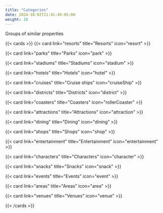 ```yaml
---
title: "Categories"
date: 2024-10-02T21:41:49-05:00
weight: 10
---
```


Groups of similar properties

{{< cards  >}}
  {{< card link="resorts"  title="Resorts" icon="resort" >}}

  {{< card link="parks" title="Parks" icon="park" >}}

  {{< card link="stadiums" title="Stadiums" icon="stadium" >}}

  {{< card link="hotels" title="Hotels" icon="hotel" >}}

  {{< card link="cruises" title="Cruise ships" icon="cruiseShip" >}}

  {{< card link="districts" title="Districts" icon="district" >}}

  {{< card link="coasters" title="Coasters" icon="rollerCoaster" >}}

  {{< card link="attractions" title="Attractions" icon="attraction" >}}

  {{< card link="dining" title="Dining" icon="dining" >}}

  {{< card link="shops" title="Shops" icon="shop" >}}

  {{< card link="entertainment" title="Entertainment" icon="entertainment" >}}

  {{< card link="characters" title="Characters" icon="character" >}}

  {{< card link="snacks" title="Snacks" icon="snack" >}}

  {{< card link="events" title="Events" icon="event" >}}

  {{< card link="areas" title="Areas" icon="area" >}}

  {{< card link="venues" title="Venues" icon="venue" >}}


{{< /cards >}}